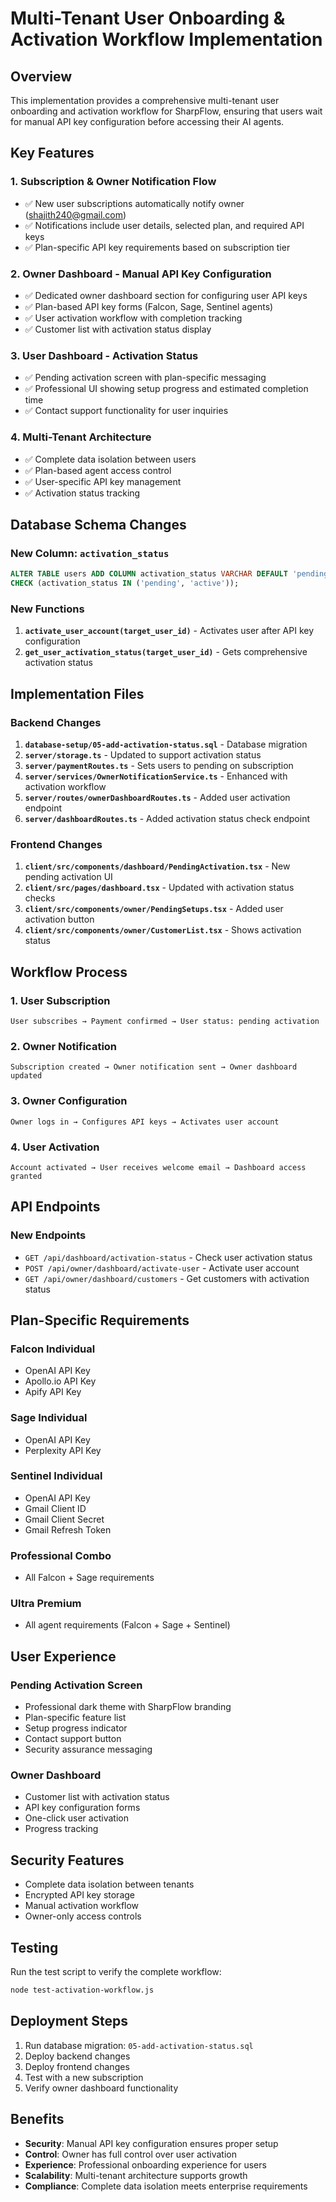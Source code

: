 # Multi-Tenant User Onboarding & Activation Workflow Implementation

## Overview
This implementation provides a comprehensive multi-tenant user onboarding and activation workflow for SharpFlow, ensuring that users wait for manual API key configuration before accessing their AI agents.

## Key Features

### 1. **Subscription & Owner Notification Flow**
- ✅ New user subscriptions automatically notify owner (shajith240@gmail.com)
- ✅ Notifications include user details, selected plan, and required API keys
- ✅ Plan-specific API key requirements based on subscription tier

### 2. **Owner Dashboard - Manual API Key Configuration**
- ✅ Dedicated owner dashboard section for configuring user API keys
- ✅ Plan-based API key forms (Falcon, Sage, Sentinel agents)
- ✅ User activation workflow with completion tracking
- ✅ Customer list with activation status display

### 3. **User Dashboard - Activation Status**
- ✅ Pending activation screen with plan-specific messaging
- ✅ Professional UI showing setup progress and estimated completion time
- ✅ Contact support functionality for user inquiries

### 4. **Multi-Tenant Architecture**
- ✅ Complete data isolation between users
- ✅ Plan-based agent access control
- ✅ User-specific API key management
- ✅ Activation status tracking

## Database Schema Changes

### New Column: `activation_status`
```sql
ALTER TABLE users ADD COLUMN activation_status VARCHAR DEFAULT 'pending' 
CHECK (activation_status IN ('pending', 'active'));
```

### New Functions
1. **`activate_user_account(target_user_id)`** - Activates user after API key configuration
2. **`get_user_activation_status(target_user_id)`** - Gets comprehensive activation status

## Implementation Files

### Backend Changes
1. **`database-setup/05-add-activation-status.sql`** - Database migration
2. **`server/storage.ts`** - Updated to support activation status
3. **`server/paymentRoutes.ts`** - Sets users to pending on subscription
4. **`server/services/OwnerNotificationService.ts`** - Enhanced with activation workflow
5. **`server/routes/ownerDashboardRoutes.ts`** - Added user activation endpoint
6. **`server/dashboardRoutes.ts`** - Added activation status check endpoint

### Frontend Changes
1. **`client/src/components/dashboard/PendingActivation.tsx`** - New pending activation UI
2. **`client/src/pages/dashboard.tsx`** - Updated with activation status checks
3. **`client/src/components/owner/PendingSetups.tsx`** - Added user activation button
4. **`client/src/components/owner/CustomerList.tsx`** - Shows activation status

## Workflow Process

### 1. User Subscription
```
User subscribes → Payment confirmed → User status: pending activation
```

### 2. Owner Notification
```
Subscription created → Owner notification sent → Owner dashboard updated
```

### 3. Owner Configuration
```
Owner logs in → Configures API keys → Activates user account
```

### 4. User Activation
```
Account activated → User receives welcome email → Dashboard access granted
```

## API Endpoints

### New Endpoints
- `GET /api/dashboard/activation-status` - Check user activation status
- `POST /api/owner/dashboard/activate-user` - Activate user account
- `GET /api/owner/dashboard/customers` - Get customers with activation status

## Plan-Specific Requirements

### Falcon Individual
- OpenAI API Key
- Apollo.io API Key  
- Apify API Key

### Sage Individual
- OpenAI API Key
- Perplexity API Key

### Sentinel Individual
- OpenAI API Key
- Gmail Client ID
- Gmail Client Secret
- Gmail Refresh Token

### Professional Combo
- All Falcon + Sage requirements

### Ultra Premium
- All agent requirements (Falcon + Sage + Sentinel)

## User Experience

### Pending Activation Screen
- Professional dark theme with SharpFlow branding
- Plan-specific feature list
- Setup progress indicator
- Contact support button
- Security assurance messaging

### Owner Dashboard
- Customer list with activation status
- API key configuration forms
- One-click user activation
- Progress tracking

## Security Features
- Complete data isolation between tenants
- Encrypted API key storage
- Manual activation workflow
- Owner-only access controls

## Testing
Run the test script to verify the complete workflow:
```bash
node test-activation-workflow.js
```

## Deployment Steps
1. Run database migration: `05-add-activation-status.sql`
2. Deploy backend changes
3. Deploy frontend changes
4. Test with a new subscription
5. Verify owner dashboard functionality

## Benefits
- **Security**: Manual API key configuration ensures proper setup
- **Control**: Owner has full control over user activation
- **Experience**: Professional onboarding experience for users
- **Scalability**: Multi-tenant architecture supports growth
- **Compliance**: Complete data isolation meets enterprise requirements
